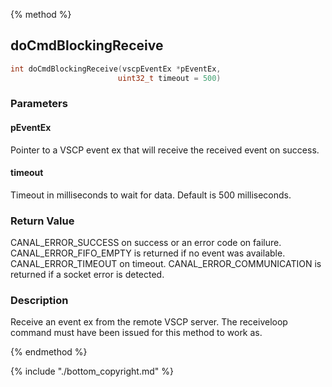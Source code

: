 
{% method %}
## doCmdBlockingReceive

```c
int doCmdBlockingReceive(vscpEventEx *pEventEx, 
                        uint32_t timeout = 500)
```

### Parameters

#### pEventEx
Pointer to a VSCP event ex that will receive the received event on success.

#### timeout
Timeout in milliseconds to wait for data. Default is 500 milliseconds.

### Return Value
CANAL_ERROR_SUCCESS on success or an error code on failure. CANAL_ERROR_FIFO_EMPTY is returned if no event was available. CANAL_ERROR_TIMEOUT on timeout. CANAL_ERROR_COMMUNICATION is returned if a socket error is detected. 

### Description
Receive an event ex from the remote VSCP server. The receiveloop command must have been issued for this method to work as. 

{% endmethod %}

{% include "./bottom_copyright.md" %}
